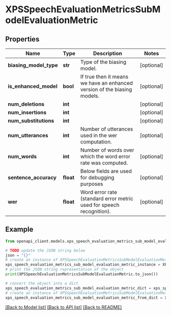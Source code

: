 # XPSSpeechEvaluationMetricsSubModelEvaluationMetric


## Properties

Name | Type | Description | Notes
------------ | ------------- | ------------- | -------------
**biasing_model_type** | **str** | Type of the biasing model. | [optional] 
**is_enhanced_model** | **bool** | If true then it means we have an enhanced version of the biasing models. | [optional] 
**num_deletions** | **int** |  | [optional] 
**num_insertions** | **int** |  | [optional] 
**num_substitutions** | **int** |  | [optional] 
**num_utterances** | **int** | Number of utterances used in the wer computation. | [optional] 
**num_words** | **int** | Number of words over which the word error rate was computed. | [optional] 
**sentence_accuracy** | **float** | Below fields are used for debugging purposes | [optional] 
**wer** | **float** | Word error rate (standard error metric used for speech recognition). | [optional] 

## Example

```python
from openapi_client.models.xps_speech_evaluation_metrics_sub_model_evaluation_metric import XPSSpeechEvaluationMetricsSubModelEvaluationMetric

# TODO update the JSON string below
json = "{}"
# create an instance of XPSSpeechEvaluationMetricsSubModelEvaluationMetric from a JSON string
xps_speech_evaluation_metrics_sub_model_evaluation_metric_instance = XPSSpeechEvaluationMetricsSubModelEvaluationMetric.from_json(json)
# print the JSON string representation of the object
print(XPSSpeechEvaluationMetricsSubModelEvaluationMetric.to_json())

# convert the object into a dict
xps_speech_evaluation_metrics_sub_model_evaluation_metric_dict = xps_speech_evaluation_metrics_sub_model_evaluation_metric_instance.to_dict()
# create an instance of XPSSpeechEvaluationMetricsSubModelEvaluationMetric from a dict
xps_speech_evaluation_metrics_sub_model_evaluation_metric_from_dict = XPSSpeechEvaluationMetricsSubModelEvaluationMetric.from_dict(xps_speech_evaluation_metrics_sub_model_evaluation_metric_dict)
```
[[Back to Model list]](../README.md#documentation-for-models) [[Back to API list]](../README.md#documentation-for-api-endpoints) [[Back to README]](../README.md)


